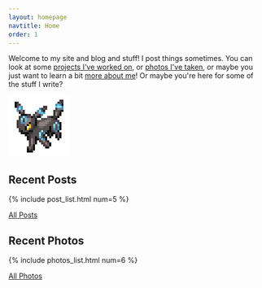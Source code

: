 ```yaml
---
layout: homepage
navtitle: Home
order: 1
---
```

Welcome to my site and blog and stuff! I post things sometimes. You can look at some [projects I've worked on](/projects), or [photos I've taken](/photos), or maybe you just want to learn a bit [more about me](/erin)! Or maybe you're here for some of the stuff I write?

<picture>
	<source srcset="/assets/umbreon-2x.png 2x,/assets/umbreon.png" media="(prefers-reduced-motion: reduce)">
	<img src="/assets/umbreon.gif" srcset="/assets/umbreon-2x.gif 2x" alt="Shiny Umbreon doing a run">
</picture>

## Recent Posts

{% include post_list.html num=5 %}

<a class="button" href="/posts">All Posts</a>

## Recent Photos

{% include photos_list.html num=6 %}

<a class="button" href="/photos">All Photos</a>
